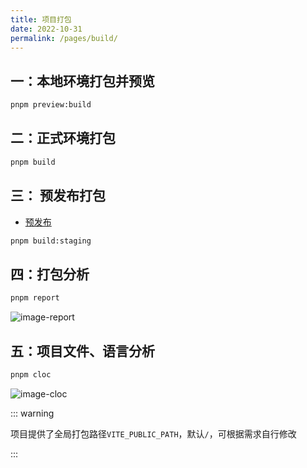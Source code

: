 ```yaml
---
title: 项目打包
date: 2022-10-31
permalink: /pages/build/
---
```


## 一：本地环境打包并预览

```sh
pnpm preview:build
```

## 二：正式环境打包

```sh
pnpm build
```

## 三： 预发布打包

- [预发布](https://cn.vitejs.dev/guide/env-and-mode.html#modes) <Badge text="vite文档"/>

```sh
pnpm build:staging
```

## 四：打包分析

```sh
pnpm report
```

![image-report](~@alias/img/guide/report.png)

## 五：项目文件、语言分析

```sh
pnpm cloc
```

![image-cloc](~@alias/img/guide/cloc.jpg)

::: warning

项目提供了全局打包路径`VITE_PUBLIC_PATH`，默认`/`，可根据需求自行修改

:::
